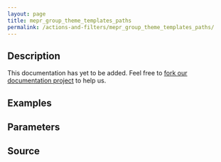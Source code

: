 ```yaml
---
layout: page
title: mepr_group_theme_templates_paths
permalink: /actions-and-filters/mepr_group_theme_templates_paths/
---
```


## Description

This documentation has yet to be added. Feel free to [fork our documentation project](https://github.com/caseproof/memberpress-docs) to help us.

## Examples


## Parameters


## Source

